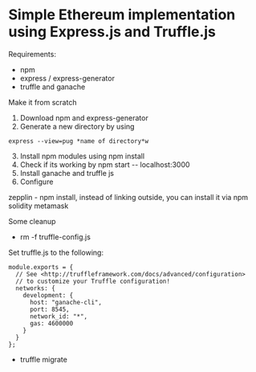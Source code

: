 # Simple Ethereum implementation using Express.js and Truffle.js

Requirements:
- npm
- express / express-generator
- truffle and ganache

Make it from scratch
1. Download npm and express-generator
2. Generate a new directory by using 
```
express --view=pug *name of directory*w
```
3. Install npm modules using npm install
4. Check if its working by npm start -- localhost:3000
5. Install ganache and truffle js
6. Configure 


zepplin - npm install, instead of linking outside, you can install it via npm
solidity
metamask

Some cleanup
- rm -f truffle-config.js 

Set truffle.js to the following:
```    
module.exports = {
  // See <http://truffleframework.com/docs/advanced/configuration>
  // to customize your Truffle configuration!
  networks: {
    development: {
      host: "ganache-cli",
      port: 8545,
      network_id: "*",
      gas: 4600000
    }
  }
};
```

- truffle migrate